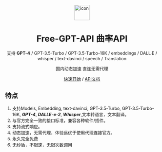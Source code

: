 <div align="center">
<img src="https://com-img-space.oss-cn-shenzhen.aliyuncs.com/svg/favicon.ico" alt="icon" width="50px"/>
<h1 align="center">Free-GPT-API 曲率API</h1>

支持 **GPT-4** / GPT-3.5-Turbo / GPT-3.5-Turbo-16K / embeddings / DALL·E / whisper / text-davinci / speech / Translation

国内动态加速 直连无需代理

[快速开始](#如何使用) / [API文档](https://rvvnzeghdn.apifox.cn/ ) 

</div>



## 特点
1. 支持Models, Embedding, text-davinci, GPT-3.5-Turbo, GPT-3.5-Turbo-16K, ***GPT-4***, ***DALLE-e-2***, ***Whisper***,文本转语言，文本翻译。
2. 与官方完全一致的接口标准，兼容各种软件/插件。
3. 支持流式响应。
4. 动态加速，无需代理，体验远优于使用代理连接官方。
5. 永久完全免费
6. 无秒盾，不限速，无限次数调用






